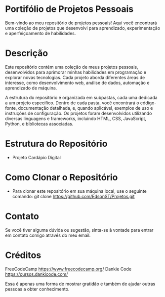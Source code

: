 # Portifólio de Projetos Pessoais
Bem-vindo ao meu repositório de projetos pessoais! Aqui você encontrará uma coleção de projetos que desenvolvi para aprendizado, experimentação e aperfeiçoamento de habilidades.

# Descrição 
Este repositório contém uma coleção de meus projetos pessoais, desenvolvidos para aprimorar minhas habilidades em programação e explorar novas tecnologias. Cada projeto aborda diferentes áreas de interesse, como desenvolvimento web, análise de dados, automação e aprendizado de máquina.

A estrutura do repositório é organizada em subpastas, cada uma dedicada a um projeto específico. Dentro de cada pasta, você encontrará o código-fonte, documentação detalhada, e, quando aplicável, exemplos de uso e instruções de configuração. Os projetos foram desenvolvidos utilizando diversas linguagens e frameworks, incluindo HTML, CSS, JavaScript, Python, e bibliotecas associadas.

# Estrutura do Repositório
* Projeto Cardápio Digital


# Como Clonar o Repositório
* Para clonar este repositório em sua máquina local, use o seguinte comando:
git clone https://github.com/EdsonST/Projetos.git

# Contato
Se você tiver alguma dúvida ou sugestão, sinta-se à vontade para entrar em contato comigo através do meu email.

# Créditos
FreeCodeCamp https://www.freecodecamp.org/
Dankie Code https://cursos.dankicode.com/

Essa é apenas uma forma de mostrar gratidão e também de ajudar outras pessoas a obter conhecimento.
